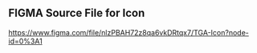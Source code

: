  ## FIGMA Source File for Icon

https://www.figma.com/file/nlzPBAH72z8qa6vkDRtqx7/TGA-Icon?node-id=0%3A1